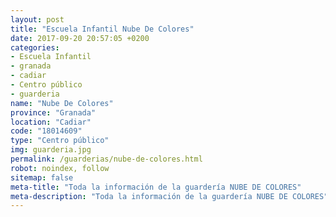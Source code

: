 ```yaml
---
layout: post
title: "Escuela Infantil Nube De Colores"
date: 2017-09-20 20:57:05 +0200
categories:
- Escuela Infantil
- granada
- cadiar
- Centro público
- guarderia
name: "Nube De Colores"
province: "Granada"
location: "Cadiar"
code: "18014609"
type: "Centro público"
img: guarderia.jpg
permalink: /guarderias/nube-de-colores.html
robot: noindex, follow
sitemap: false
meta-title: "Toda la información de la guardería NUBE DE COLORES"
meta-description: "Toda la información de la guardería NUBE DE COLORES"
---
```


